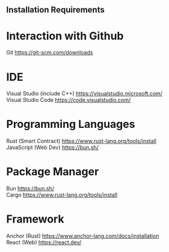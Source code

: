 ## Installation Requirements

# Interaction with Github
Git                             https://git-scm.com/downloads

# IDE
Visual Studio (include C++)     https://visualstudio.microsoft.com/  
Visual Studio Code              https://code.visualstudio.com/

# Programming Languages
Rust (Smart Contract)           https://www.rust-lang.org/tools/install  
JavaScript (Web Dev)            https://bun.sh/

# Package Manager
Bun                             https://bun.sh/  
Cargo                           https://www.rust-lang.org/tools/install     

# Framework
Anchor (Rust)                   https://www.anchor-lang.com/docs/installation  
React (Web)                     https://react.dev/
